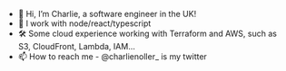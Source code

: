 - 👋 Hi, I’m Charlie, a software engineer in the UK!
- 🌱 I work with node/react/typescript
- 🛠 Some cloud experience working with Terraform and AWS, such as S3, CloudFront, Lambda, IAM...
- 📫 How to reach me - @charlienoller_ is my twitter 

<!---
narliecholler/narliecholler is a ✨ special ✨ repository because its `README.md` (this file) appears on your GitHub profile.
You can click the Preview link to take a look at your changes.
--->
